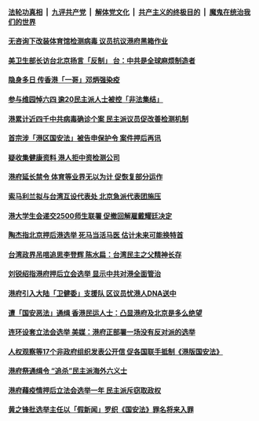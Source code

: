 

####  [法轮功真相](../../../../basic/blob/master/README.md?t=08080631) &nbsp;|&nbsp; [九评共产党](../../../../9ping.md/blob/master/README.md?t=08080631) &nbsp;|&nbsp; [解体党文化](../../../../jtdwh.md/blob/master/README.md?t=08080631)  &nbsp;|&nbsp; [共产主义的终极目的](../../../../gczydzjmd.md/blob/master/README.md?t=08080631) &nbsp;|&nbsp; [魔鬼在统治我们的世界](../../../../mgztzwmdsj.md/blob/master/README.md?t=08080631) 

#### [无咨询下改装体育馆检测病毒 议员抗议港府黑箱作业](../pages/soh55/409150.md?t=08080631) 
#### [美卫生部长访台北京扬言「反制」 台：中共是全球麻烦制造者](../pages/soh55/408967.md?t=08080631) 
#### [隐身多日 传香港「一哥」邓炳强染疫](../pages/soh55/408778.md?t=08080631) 
#### [参与维园悼六四 逾20民主派人士被控「非法集结」 ](../pages/soh55/408769.md?t=08080631) 
#### [ 港累计近四千中共病毒确诊个案 民主派议员促改善检测机制](../pages/soh55/408763.md?t=08080631) 
#### [首宗涉「港区国安法」被告申保护令 案件押后再讯](../pages/soh55/408433.md?t=08080631) 
#### [疑收集健康资料 港人拒中资检测公司](../pages/soh55/408418.md?t=08080631) 
#### [港府延长禁令 体育等业界无以为计 促恢复部分运作](../pages/soh55/408055.md?t=08080631) 
#### [索马利兰拟与台湾互设代表处 北京急派代表团施压](../pages/soh55/407968.md?t=08080631) 
#### [港大学生会递交2500师生联署 促撤回解雇戴耀廷决定](../pages/soh55/407728.md?t=08080631) 
#### [陶杰指北京押后港选举 死马当活马医 估计未来可能换特首](../pages/soh55/407701.md?t=08080631) 
#### [台湾政界吊唁追思李登辉  陈水扁：台湾民主之父精神长存](../pages/soh55/407554.md?t=08080631) 
#### [刘锐绍指港府押后立会选举 显示中共对港全面管治](../pages/soh55/407455.md?t=08080631) 
#### [港府引入大陆「卫健委」支援队 区议员忧港人DNA送中](../pages/soh55/407332.md?t=08080631) 
#### [遭「国安恶法」通缉 香港民运人士：凸显港府及北京是多么绝望](../pages/soh55/407206.md?t=08080631) 
#### [连环设套立法会选举 美媒：港府正部署一场没有反对派的选举](../pages/soh55/407011.md?t=08080631) 
#### [人权观察等17个非政府组织发表公开信 促各国联手抵制《港版国安法》](../pages/soh55/406966.md?t=08080631) 
#### [港府祭通缉令 “追杀”民主派海外六义士](../pages/soh55/406945.md?t=08080631) 
#### [港府藉疫情押后立法会选举一年 民主派斥窃取政权](../pages/soh55/406720.md?t=08080631) 
#### [黄之锋批选举主任以「假新闻」罗织《国安法》罪名将来入罪](../pages/soh55/406702.md?t=08080631) 
